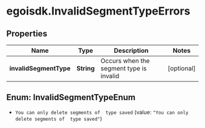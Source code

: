 # egoisdk.InvalidSegmentTypeErrors

## Properties

Name | Type | Description | Notes
------------ | ------------- | ------------- | -------------
**invalidSegmentType** | **String** | Occurs when the segment type is invalid | [optional] 



## Enum: InvalidSegmentTypeEnum


* `You can only delete segments of  type saved` (value: `"You can only delete segments of  type saved"`)




